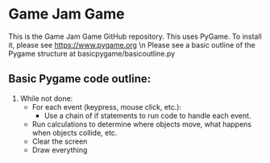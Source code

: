 # Game Jam Game
This is the Game Jam Game GitHub repository.
This uses PyGame. To install it, please see https://www.pygame.org \n
Please see a basic outline of the Pygame structure at basicpygame/basicoutline.py

## Basic Pygame code outline:
1. While not done:
	- For each event (keypress, mouse click, etc.):
		- Use a chain of if statements to run code to handle each event.
	- Run calculations to determine where objects move, what happens when objects collide, etc.
	- Clear the screen
	- Draw everything
